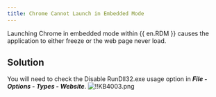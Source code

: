 ```yaml
---
title: Chrome Cannot Launch in Embedded Mode
---
```

Launching Chrome in embedded mode within {{ en.RDM }} causes the application to either freeze or the web page never load.
## Solution
You will need to check the Disable RunDll32.exe usage option in ***File - Options - Types - Website***.
![!!KB4003.png](https://webdevolutions.azureedge.net/docs/en/kb/KB4003.png)
